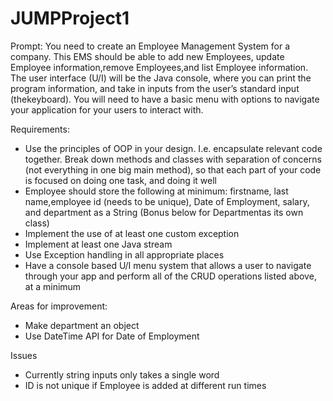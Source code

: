 # JUMPProject1
Prompt:
You need to create an Employee Management System for a company. This EMS should be able to add new Employees, update Employee information,remove Employees,and list Employee information. The user interface (U/I) will be the Java console, where you can print the program information, and take in inputs from the user’s standard input (thekeyboard). You will need to have a basic menu with options to navigate your application for your users to interact with.

Requirements:
* Use the principles of OOP in your design. I.e. encapsulate relevant code together. Break down methods and classes with separation of concerns (not everything in one big main method), so that each part of your code is focused on doing one task, and doing it well
* Employee should store the following at minimum: firstname, last name,employee id (needs to be unique), Date of Employment, salary, and department as a String (Bonus below for Departmentas its own class)
* Implement the use of at least one custom exception
* Implement at least one Java stream
* Use Exception handling in all appropriate places
* Have a console based U/I menu system that allows a user to navigate through your app and perform all of the CRUD operations listed above, at a minimum

Areas for improvement: 
  * Make department an object
  * Use DateTime API for Date of Employment

Issues
  * Currently string inputs only takes a single word
  * ID is not unique if Employee is added at different run times
